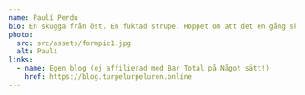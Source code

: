 ```yaml
---
name: Paulí Perdu
bio: En skugga från öst. En fuktad strupe. Hoppet om att det en gång ska bli som förr.
photo:
  src: src/assets/formpic1.jpg
  alt: Paulí
links:
  - name: Egen blog (ej affilierad med Bar Total på Något sätt!)
    href: https://blog.turpelurpeluren.online
---
```

